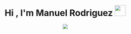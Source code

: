 <h1 align="center"><b>Hi , I'm Manuel Rodriguez </b><img src="https://media.giphy.com/media/hvRJCLFzcasrR4ia7z/giphy.gif" width="35"></h1>
<p align="center"> 
  <a href="https://github.com/DenverCoder1/readme-typing-svg"><img src="https://readme-typing-svg.herokuapp.com?font=Time+New+Roman&color=cyan&size=25&center=true&vCenter=true&width=1000&height=100&lines=I´m+student+at+the+UDG+-+CUCEI,+studying+computer+engineering+&hearts;++;Full+stack+web+developer+in+progress;I+love+JavaScript;;Active+Learner/Researcher,;Love+to+learn+new+stuffs...+:)"></a>
</p>
<br>
